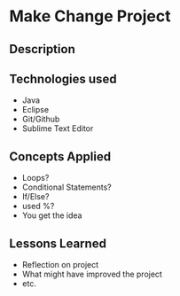 # Make Change Project

## Description

## Technologies used
- Java
- Eclipse
- Git/Github
- Sublime Text Editor

## Concepts Applied
- Loops?
- Conditional Statements?
- If/Else?
- used %?
- You get the idea

## Lessons Learned
- Reflection on project
- What might have improved the project
- etc.